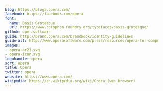 ```yaml
---
blog: https://blogs.opera.com/
facebook: https://facebook.com/opera
font:
  name: Basis Grotesque
  url: https://www.colophon-foundry.org/typefaces/basis-grotesque/
github: operasoftware
guide: http://brand.opera.com/brandbook/identity-guidelines
guide-alt: http://www.operasoftware.com/press/resources/opera-for-computers
images:
- opera-ar21.svg
- opera-icon.svg
logohandle: opera
sort: opera
title: Opera
twitter: opera
website: https://www.opera.com/
wikipedia: https://en.wikipedia.org/wiki/Opera_(web_browser)
---
```

